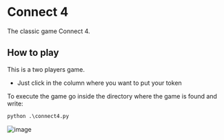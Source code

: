 # Connect 4

The classic game Connect 4.

## How to play

This is a two players game.

- Just click in the column where you want to put your token

To execute the game go inside the directory where the game is found and write:
```python
python .\connect4.py
```

![image](https://user-images.githubusercontent.com/72969479/226988185-c461ad1f-b350-4931-bfb2-3c784bd628c1.png)
